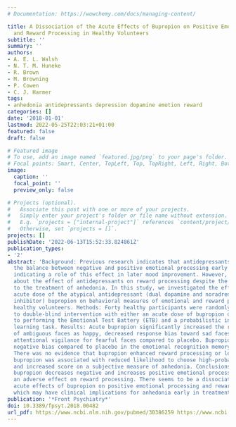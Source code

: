 ```yaml
---
# Documentation: https://wowchemy.com/docs/managing-content/

title: A Dissociation of the Acute Effects of Bupropion on Positive Emotional Processing
  and Reward Processing in Healthy Volunteers
subtitle: ''
summary: ''
authors:
- A. E. L. Walsh
- N. T. M. Huneke
- R. Brown
- M. Browning
- P. Cowen
- C. J. Harmer
tags:
- anhedonia antidepressants depression dopamine emotion reward
categories: []
date: '2018-01-01'
lastmod: 2022-05-25T22:03:21+01:00
featured: false
draft: false

# Featured image
# To use, add an image named `featured.jpg/png` to your page's folder.
# Focal points: Smart, Center, TopLeft, Top, TopRight, Left, Right, BottomLeft, Bottom, BottomRight.
image:
  caption: ''
  focal_point: ''
  preview_only: false

# Projects (optional).
#   Associate this post with one or more of your projects.
#   Simply enter your project's folder or file name without extension.
#   E.g. `projects = ["internal-project"]` references `content/project/deep-learning/index.md`.
#   Otherwise, set `projects = []`.
projects: []
publishDate: '2022-06-13T15:52:33.824861Z'
publication_types:
- '2'
abstract: 'Background: Previous research indicates that antidepressants can restore
  the balance between negative and positive emotional processing early in treatment,
  indicating a role of this effect in later mood improvement. However, less is known
  about the effect of antidepressants on reward processing despite the potential relevance
  to the treatment of anhedonia. In this study, we investigated the effects of an
  acute dose of the atypical antidepressant (dual dopamine and noradrenaline reuptake
  inhibitor) bupropion on behavioral measures of emotional and reward processing in
  healthy volunteers. Methods: Forty healthy participants were randomly allocated
  to double-blind intervention with either an acute dose of bupropion or placebo prior
  to performing the Emotional Test Battery (ETB) and a probabilistic instrumental
  learning task. Results: Acute bupropion significantly increased the recognition
  of ambiguous faces as happy, decreased response bias toward sad faces and reduced
  attentional vigilance for fearful faces compared to placebo. Bupropion also reduced
  negative bias compared to placebo in the emotional recognition memory task (EMEM).
  There was no evidence that bupropion enhanced reward processing or learning. Instead,
  bupropion was associated with reduced likelihood to choose high-probability wins
  and increased score on a subjective measure of anhedonia. Conclusions: Whilst acute
  bupropion decreases negative and increases positive emotional processing, it has
  an adverse effect on reward processing. There seems to be a dissociation of the
  acute effects of bupropion on positive emotional processing and reward processing,
  which may have clinical implications for anhedonia early in treatment.'
publication: '*Front Psychiatry*'
doi: 10.3389/fpsyt.2018.00482
url_pdf: https://www.ncbi.nlm.nih.gov/pubmed/30386259 https://www.ncbi.nlm.nih.gov/pmc/articles/PMC6198095/pdf/fpsyt-09-00482.pdf
---
```

